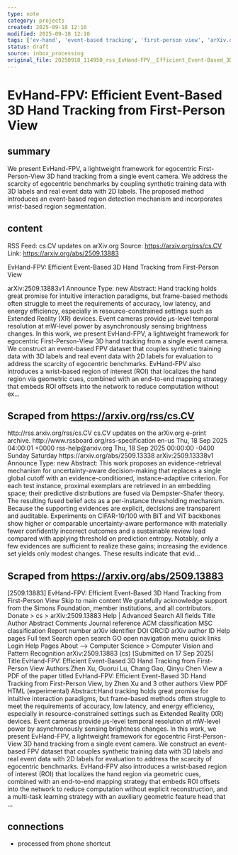 ```yaml
---
type: note
category: projects
created: 2025-09-18 12:10
modified: 2025-09-18 12:10
tags: ['ev-hand', 'event-based tracking', 'first-person view', 'arXiv.org']
status: draft
source: inbox_processing
original_file: 20250918_114950_rss_EvHand-FPV__Efficient_Event-Based_3D_Hand_Tracking.txt
---
```


# EvHand-FPV: Efficient Event-Based 3D Hand Tracking from First-Person View

## summary
We present EvHand-FPV, a lightweight framework for egocentric First-Person-View 3D hand tracking from a single event camera. We address the scarcity of egocentric benchmarks by coupling synthetic training data with 3D labels and real event data with 2D labels. The proposed method introduces an event-based region detection mechanism and incorporates wrist-based region segmentation.

## content
RSS Feed: cs.CV updates on arXiv.org
Source: https://arxiv.org/rss/cs.CV
Link: https://arxiv.org/abs/2509.13883

EvHand-FPV: Efficient Event-Based 3D Hand Tracking from First-Person View

arXiv:2509.13883v1 Announce Type: new Abstract: Hand tracking holds great promise for intuitive interaction paradigms, but frame-based methods often struggle to meet the requirements of accuracy, low latency, and energy efficiency, especially in resource-constrained settings such as Extended Reality (XR) devices. Event cameras provide $\mu$s-level temporal resolution at mW-level power by asynchronously sensing brightness changes. In this work, we present EvHand-FPV, a lightweight framework for egocentric First-Person-View 3D hand tracking from a single event camera. We construct an event-based FPV dataset that couples synthetic training data with 3D labels and real event data with 2D labels for evaluation to address the scarcity of egocentric benchmarks. EvHand-FPV also introduces a wrist-based region of interest (ROI) that localizes the hand region via geometric cues, combined with an end-to-end mapping strategy that embeds ROI offsets into the network to reduce computation without ex...

## Scraped from https://arxiv.org/rss/cs.CV
<?xml version='1.0' encoding='UTF-8'?>
<rss xmlns:arxiv="http://arxiv.org/schemas/atom" xmlns:dc="http://purl.org/dc/elements/1.1/" xmlns:atom="http://www.w3.org/2005/Atom" xmlns:content="http://purl.org/rss/1.0/modules/content/" version="2.0">
  <channel>
    <title>cs.CV updates on arXiv.org</title>
    <link>http://rss.arxiv.org/rss/cs.CV</link>
    <description>cs.CV updates on the arXiv.org e-print archive.</description>
    <atom:link href="http://rss.arxiv.org/rss/cs.CV" rel="self" type="application/rss+xml"/>
    <docs>http://www.rssboard.org/rss-specification</docs>
    <language>en-us</language>
    <lastBuildDate>Thu, 18 Sep 2025 04:00:01 +0000</lastBuildDate>
    <managingEditor>rss-help@arxiv.org</managingEditor>
    <pubDate>Thu, 18 Sep 2025 00:00:00 -0400</pubDate>
    <skipDays>
      <day>Sunday</day>
      <day>Saturday</day>
    </skipDays>
    <item>
      <title>Proximity-Based Evidence Retrieval for Uncertainty-Aware Neural Networks</title>
      <link>https://arxiv.org/abs/2509.13338</link>
      <description>arXiv:2509.13338v1 Announce Type: new 
Abstract: This work proposes an evidence-retrieval mechanism for uncertainty-aware decision-making that replaces a single global cutoff with an evidence-conditioned, instance-adaptive criterion. For each test instance, proximal exemplars are retrieved in an embedding space; their predictive distributions are fused via Dempster-Shafer theory. The resulting fused belief acts as a per-instance thresholding mechanism. Because the supporting evidences are explicit, decisions are transparent and auditable. Experiments on CIFAR-10/100 with BiT and ViT backbones show higher or comparable uncertainty-aware performance with materially fewer confidently incorrect outcomes and a sustainable review load compared with applying threshold on prediction entropy. Notably, only a few evidences are sufficient to realize these gains; increasing the evidence set yields only modest changes. These results indicate that evid...


## Scraped from https://arxiv.org/abs/2509.13883
[2509.13883] EvHand-FPV: Efficient Event-Based 3D Hand Tracking from First-Person View Skip to main content We gratefully acknowledge support from the Simons Foundation, member institutions, and all contributors. Donate &gt; cs &gt; arXiv:2509.13883 Help | Advanced Search All fields Title Author Abstract Comments Journal reference ACM classification MSC classification Report number arXiv identifier DOI ORCID arXiv author ID Help pages Full text Search open search GO open navigation menu quick links Login Help Pages About --> Computer Science > Computer Vision and Pattern Recognition arXiv:2509.13883 (cs) [Submitted on 17 Sep 2025] Title:EvHand-FPV: Efficient Event-Based 3D Hand Tracking from First-Person View Authors:Zhen Xu, Guorui Lu, Chang Gao, Qinyu Chen View a PDF of the paper titled EvHand-FPV: Efficient Event-Based 3D Hand Tracking from First-Person View, by Zhen Xu and 3 other authors View PDF HTML (experimental) Abstract:Hand tracking holds great promise for intuitive interaction paradigms, but frame-based methods often struggle to meet the requirements of accuracy, low latency, and energy efficiency, especially in resource-constrained settings such as Extended Reality (XR) devices. Event cameras provide $\mu$s-level temporal resolution at mW-level power by asynchronously sensing brightness changes. In this work, we present EvHand-FPV, a lightweight framework for egocentric First-Person-View 3D hand tracking from a single event camera. We construct an event-based FPV dataset that couples synthetic training data with 3D labels and real event data with 2D labels for evaluation to address the scarcity of egocentric benchmarks. EvHand-FPV also introduces a wrist-based region of interest (ROI) that localizes the hand region via geometric cues, combined with an end-to-end mapping strategy that embeds ROI offsets into the network to reduce computation without explicit reconstruction, and a multi-task learning strategy with an auxiliary geometric feature head that ...


## connections
- processed from phone shortcut
